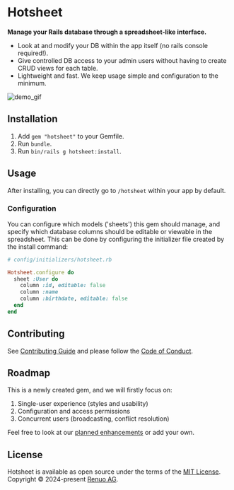 # Hotsheet

**Manage your Rails database through a spreadsheet-like interface.**

- Look at and modify your DB within the app itself (no rails console required!).
- Give controlled DB access to your admin users without having to create CRUD views for each table.
- Lightweight and fast. We keep usage simple and configuration to the minimum.

![demo_gif](https://github.com/user-attachments/assets/debf45a1-c6d2-4a1f-a734-37559bb095de)

## Installation

1. Add `gem "hotsheet"` to your Gemfile.
1. Run `bundle`.
1. Run `bin/rails g hotsheet:install`.

## Usage

After installing, you can directly go to `/hotsheet` within your app by default.

### Configuration

You can configure which models ('sheets') this gem should manage, and specify which
database columns should be editable or viewable in the spreadsheet. This can be
done by configuring the initializer file created by the install command:

```rb
# config/initializers/hotsheet.rb

Hotsheet.configure do
  sheet :User do
    column :id, editable: false
    column :name
    column :birthdate, editable: false
  end
end
```

## Contributing

See [Contributing Guide](https://github.com/renuo/hotsheet/blob/main/CONTRIBUTING.md) and please
follow the [Code of Conduct](https://github.com/renuo/hotsheet/blob/main/CODE_OF_CONDUCT.md).

## Roadmap

This is a newly created gem, and we will firstly focus on:

1. Single-user experience (styles and usability)
1. Configuration and access permissions
1. Concurrent users (broadcasting, conflict resolution)

Feel free to look at our [planned enhancements](https://github.com/renuo/hotsheet/issues?q=is%3Aopen+is%3Aissue+label%3Aenhancement)
or add your own.

## License

Hotsheet is available as open source under the terms of the
[MIT License](https://github.com/renuo/hotsheet/blob/main/LICENSE).\
Copyright © 2024-present [Renuo AG](https://www.renuo.ch).
